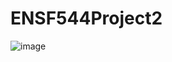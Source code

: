 # ENSF544Project2

![image](https://user-images.githubusercontent.com/60018351/205525284-8a0d9eab-dc6d-4903-a7f3-1150c1fdaa61.png)
